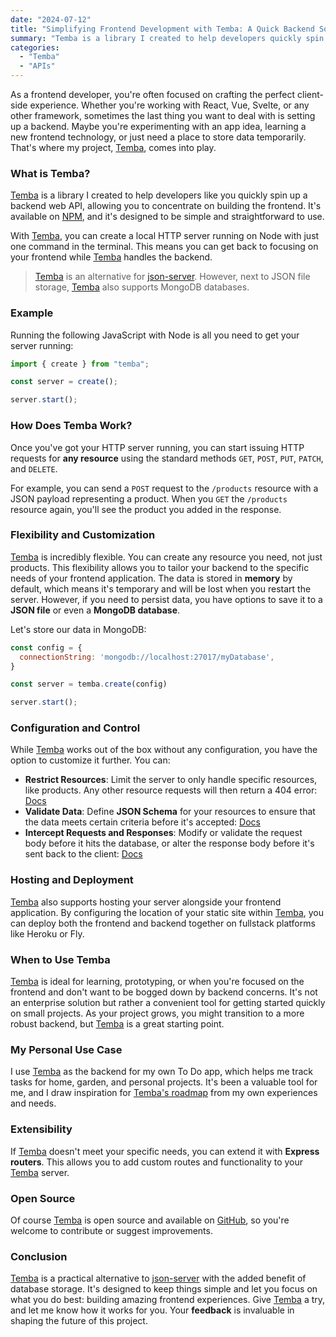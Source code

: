 ```yaml
---
date: "2024-07-12"
title: "Simplifying Frontend Development with Temba: A Quick Backend Solution"
summary: "Temba is a library I created to help developers quickly spin up a backend web API"
categories:
  - "Temba"
  - "APIs"
---
```


As a frontend developer, you're often focused on crafting the perfect client-side experience. Whether you're working with React, Vue, Svelte, or any other framework, sometimes the last thing you want to deal with is setting up a backend. Maybe you're experimenting with an app idea, learning a new frontend technology, or just need a place to store data temporarily. That's where my project, [Temba][temba], comes into play.

### What is Temba?

[Temba][temba] is a library I created to help developers like you quickly spin up a backend web API, allowing you to concentrate on building the frontend. It's available on [NPM](https://www.npmjs.com/package/temba), and it's designed to be simple and straightforward to use. 

With [Temba][temba], you can create a local HTTP server running on Node with just one command in the terminal. This means you can get back to focusing on your frontend while [Temba][temba] handles the backend.

> [Temba][temba] is an alternative for [json-server](https://github.com/typicode/json-server#readme). However, next to JSON file storage, [Temba][temba] also supports MongoDB databases.

### Example

Running the following JavaScript with Node is all you need to get your server running:

```js
import { create } from "temba";

const server = create();

server.start();
```

### How Does Temba Work?

Once you've got your HTTP server running, you can start issuing HTTP requests for **any resource** using the standard methods `GET`, `POST`, `PUT`, `PATCH`, and `DELETE`. 

For example, you can send a `POST` request to the `/products` resource with a JSON payload representing a product. When you `GET` the `/products` resource again, you'll see the product you added in the response.

### Flexibility and Customization

[Temba][temba] is incredibly flexible. You can create any resource you need, not just products. This flexibility allows you to tailor your backend to the specific needs of your frontend application. The data is stored in **memory** by default, which means it's temporary and will be lost when you restart the server. However, if you need to persist data, you have options to save it to a **JSON file** or even a **MongoDB database**.

Let's store our data in MongoDB:

```js
const config = {
  connectionString: 'mongodb://localhost:27017/myDatabase',
}

const server = temba.create(config)

server.start();
```

### Configuration and Control

While [Temba][temba] works out of the box without any configuration, you have the option to customize it further. You can:

* **Restrict Resources**: Limit the server to only handle specific resources, like products. Any other resource requests will then return a 404 error: [Docs](https://github.com/bouwe77/temba/blob/main/README.md#allowing-specific-resources-only)
* **Validate Data**: Define **JSON Schema** for your resources to ensure that the data meets certain criteria before it's accepted: [Docs](https://github.com/bouwe77/temba/blob/main/README.md#json-schema-request-body-validation)
* **Intercept Requests and Responses**: Modify or validate the request body before it hits the database, or alter the response body before it's sent back to the client: [Docs](https://github.com/bouwe77/temba/blob/main/README.md#intercepting-requests)

### Hosting and Deployment

[Temba][temba] also supports hosting your server alongside your frontend application. By configuring the location of your static site within [Temba][temba], you can deploy both the frontend and backend together on fullstack platforms like Heroku or Fly.

### When to Use Temba

[Temba][temba] is ideal for learning, prototyping, or when you're focused on the frontend and don't want to be bogged down by backend concerns. It's not an enterprise solution but rather a convenient tool for getting started quickly on small projects. As your project grows, you might transition to a more robust backend, but [Temba][temba] is a great starting point.

### My Personal Use Case

I use [Temba][temba] as the backend for my own To Do app, which helps me track tasks for home, garden, and personal projects. It's been a valuable tool for me, and I draw inspiration for [Temba's roadmap](https://github.com/bouwe77/temba/issues) from my own experiences and needs.

### Extensibility

If [Temba][temba] doesn't meet your specific needs, you can extend it with **Express routers**. This allows you to add custom routes and functionality to your [Temba][temba] server. 

### Open Source

Of course [Temba][temba] is open source and available on [GitHub](https://github.com/bouwe77/temba#readme), so you're welcome to contribute or suggest improvements.

### Conclusion

[Temba][temba] is a practical alternative to [json-server](https://github.com/typicode/json-server#readme) with the added benefit of database storage. It's designed to keep things simple and let you focus on what you do best: building amazing frontend experiences. Give [Temba][temba] a try, and let me know how it works for you. Your **feedback** is invaluable in shaping the future of this project.

[temba]: https://bouwe.io/temba
